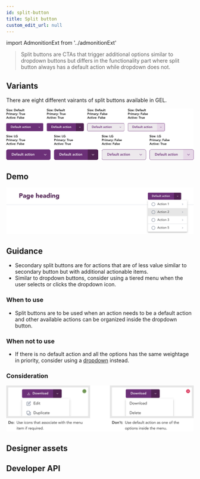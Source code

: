 ```yaml
---
id: split-button
title: Split button
custom_edit_url: null
---
```


import AdmonitionExt from '../admonitionExt'

> Split buttons are CTAs that trigger additional options similar to dropdown buttons but differs in the functionality part where split button always has a default action while dropdown does not.


## Variants

There are eight different vairants of split buttons available in GEL. 

![Split button types](img/split-button-types.svg)


## Demo

![Split button types](img/split-button-demo.svg)

## Guidance

* Secondary split buttons are for actions that are of less value similar to secondary button but with additional actionable items.
* Similar to dropdown buttons, consider using a tiered menu when the user selects or clicks the dropdown icon.

### When to use

* Split buttons are to be used when an action needs to be a default action and other available actions can be organized inside the dropdown button.

### When not to use

* If there is no default action and all the options has the same weightage in priority, consider using a [dropdown](dropdown.md) instead.

### Consideration

![Split button consideration](img/split-button-consideration.svg)


## Designer assets

<AdmonitionExt type="figma" url="https://www.figma.com/file/kzLxtqv6YGL0wotiqzgEo4/GEL-UI-Doc?node-id=2476%3A136558&t=Ht6kZ6wwVXbMpld4-4" />


## Developer API

<AdmonitionExt type="vue" url="https://primefaces.org/primevue/splitbutton" />

